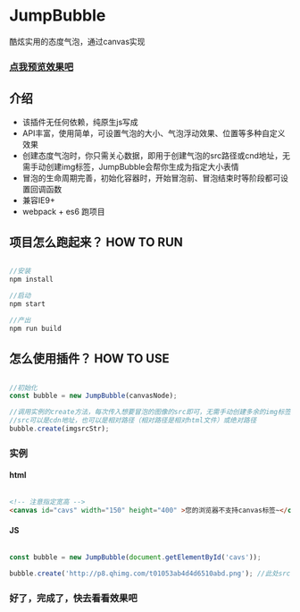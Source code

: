 # JumpBubble

酷炫实用的态度气泡，通过canvas实现

### [点我预览效果吧](https://wanghairong-i.github.io/JumpBubble/)

## 介绍

-   该插件无任何依赖，纯原生js写成
-   API丰富，使用简单，可设置气泡的大小、气泡浮动效果、位置等多种自定义效果
-   创建态度气泡时，你只需关心数据，即用于创建气泡的src路径或cnd地址，无需手动创建img标签，JumpBubble会帮你生成为指定大小表情
-   冒泡的生命周期完善，初始化容器时，开始冒泡前、冒泡结束时等阶段都可设置回调函数
-   兼容IE9+
-   webpack + es6 跑项目

## 项目怎么跑起来？  HOW TO RUN

```javascript

//安装
npm install  

//启动
npm start

//产出
npm run build

```

## 怎么使用插件？ HOW TO USE

```javascript

//初始化
const bubble = new JumpBubble(canvasNode);

//调用实例的create方法，每次传入想要冒泡的图像的src即可，无需手动创建多余的img标签
//src可以是cdn地址，也可以是相对路径（相对路径是相对html文件）或绝对路径
bubble.create(imgsrcStr);

```

### 实例

#### html 

```html

<!-- 注意指定宽高 -->
<canvas id="cavs" width="150" height="400" >您的浏览器不支持canvas标签~</canvas>

```

#### JS

```javascript

const bubble = new JumpBubble(document.getElementById('cavs'));

bubble.create('http://p8.qhimg.com/t01053ab4d4d6510abd.png'); //此处src为cnd地址

```

### 好了，完成了，快去看看效果吧

